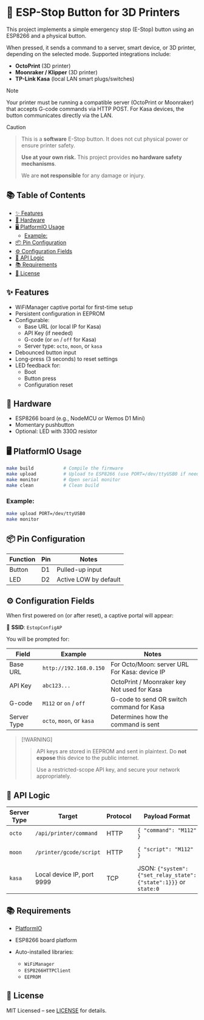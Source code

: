 # 🔴 ESP-Stop Button for 3D Printers

This project implements a simple emergency stop (E-Stop) button using an ESP8266 and a physical button.

When pressed, it sends a command to a server, smart device, or 3D printer, depending on the selected mode. Supported integrations include:

- **OctoPrint** (3D printer)
- **Moonraker / Klipper** (3D printer)
- **TP-Link Kasa** (local LAN smart plugs/switches)

> [!NOTE]
> Your printer must be running a compatible server (OctoPrint or Moonraker) that accepts G-code commands via HTTP POST. For Kasa devices, the button communicates directly via the LAN.

> [!CAUTION]
> > This is a **software** E-Stop button. It does not cut physical power or ensure printer safety.
> >
> > **Use at your own risk.** This project provides **no hardware safety mechanisms**.
> >
> > We are **not responsible** for any damage or injury.

## 📚 Table of Contents
- [✨ Features](#-features)
- [🧰 Hardware](#-hardware)
- [🖥️ PlatformIO Usage](#️-platformio-usage)
  - [Example:](#example)
- [📦 Pin Configuration](#-pin-configuration)
- [⚙️ Configuration Fields](#️-configuration-fields)
- [📡 API Logic](#-api-logic)
- [📚 Requirements](#-requirements)
- [📜 License](#-license)

## ✨ Features

- WiFiManager captive portal for first-time setup
- Persistent configuration in EEPROM
- Configurable:
  - Base URL (or local IP for Kasa)
  - API Key (if needed)
  - G-code (or `on` / `off` for Kasa)
  - Server type: `octo`, `moon`, or `kasa`
- Debounced button input
- Long-press (3 seconds) to reset settings
- LED feedback for:
  - Boot
  - Button press
  - Configuration reset

## 🧰 Hardware

- ESP8266 board (e.g., NodeMCU or Wemos D1 Mini)
- Momentary pushbutton
- Optional: LED with 330Ω resistor

## 🖥️ PlatformIO Usage

```bash
make build           # Compile the firmware
make upload          # Upload to ESP8266 (use PORT=/dev/ttyUSB0 if needed)
make monitor         # Open serial monitor
make clean           # Clean build
````

### Example:

```bash
make upload PORT=/dev/ttyUSB0
make monitor
```

## 📦 Pin Configuration

| Function | Pin | Notes                 |
| -------- | --- | --------------------- |
| Button   | D1  | Pulled-up input       |
| LED      | D2  | Active LOW by default |

## ⚙️ Configuration Fields

When first powered on (or after reset), a captive portal will appear:

📶 **SSID**: `EstopConfigAP`

You will be prompted for:

| Field       | Example                   | Notes                                            |
| ----------- | ------------------------- | ------------------------------------------------ |
| Base URL    | `http://192.168.0.150`    | For Octo/Moon: server URL<br>For Kasa: device IP |
| API Key     | `abc123...`               | OctoPrint / Moonraker key<br>Not used for Kasa   |
| G-code      | `M112` or `on` / `off`    | G-code to send OR switch command for Kasa        |
| Server Type | `octo`, `moon`, or `kasa` | Determines how the command is sent               |

> \[!WARNING]
>
> > API keys are stored in EEPROM and sent in plaintext. Do **not expose** this device to the public internet.
> >
> > Use a restricted-scope API key, and secure your network appropriately.

## 📡 API Logic

| Server Type | Target                     | Protocol | Payload Format                                                  | Header / Method                      |
| ----------- | -------------------------- | -------- | --------------------------------------------------------------- | ------------------------------------ |
| `octo`      | `/api/printer/command`     | HTTP     | `{ "command": "M112" }`                                         | `X-Api-Key: <key>` (POST)            |
| `moon`      | `/printer/gcode/script`    | HTTP     | `{ "script": "M112" }`                                          | `Authorization: Bearer <key>` (POST) |
| `kasa`      | Local device IP, port 9999 | TCP      | JSON: `{"system":{"set_relay_state":{"state":1}}}` or `state:0` | Encrypted XOR payload via raw TCP    |

## 📚 Requirements

* [PlatformIO](https://platformio.org/)
* ESP8266 board platform
* Auto-installed libraries:

  * `WiFiManager`
  * `ESP8266HTTPClient`
  * `EEPROM`

## 📜 License

MIT Licensed – see [LICENSE](LICENSE) for details.
